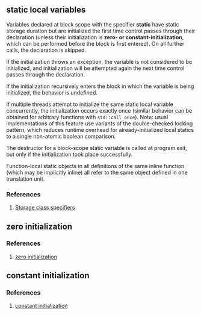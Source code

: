 ## static local variables

Variables declared at block scope with the specifier **static** have static storage duration but are initialized the first time control passes through their declaration (unless their initialization is **zero- or constant-initialization**, which can be performed before the block is first entered). On all further calls, the declaration is skipped.

If the initialization throws an exception, the variable is not considered to be initialized, and initialization will be attempted again the next time control passes through the declaration.

If the initialization recursively enters the block in which the variable is being initialized, the behavior is undefined.

If multiple threads attempt to initialize the same static local variable concurrently, the initialization occurs exactly once (similar behavior can be obtained for arbitrary functions with `std::call_once`). Note: usual implementations of this feature use variants of the double-checked locking pattern, which reduces runtime overhead for already-initialized local statics to a single non-atomic boolean comparison.

The destructor for a block-scope static variable is called at program exit, but only if the initialization took place successfully.

Function-local static objects in all definitions of the same inline function (which may be implicitly inline) all refer to the same object defined in one translation unit.

### References

1. [Storage class specifiers](https://en.cppreference.com/w/cpp/language/storage_duration)


## zero initialization

### References

1. [zero initialization](https://en.cppreference.com/w/cpp/language/zero_initialization)


## constant initialization

### References

1. [constant initialization](https://en.cppreference.com/w/cpp/language/constant_initialization)
